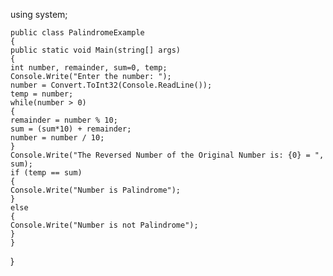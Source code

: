 using system;

	public class PalindromeExample
	{
	public static void Main(string[] args)
	{
	int number, remainder, sum=0, temp;
	Console.Write("Enter the number: ");
	number = Convert.ToInt32(Console.ReadLine());
	temp = number;
	while(number > 0)
	{
	remainder = number % 10;
	sum = (sum*10) + remainder;
	number = number / 10;
	}
	Console.Write("The Reversed Number of the Original Number is: {0} = ", sum);
	if (temp == sum)
	{
	Console.Write("Number is Palindrome");
	}
	else
	{
	Console.Write("Number is not Palindrome");
	}
	}
}

